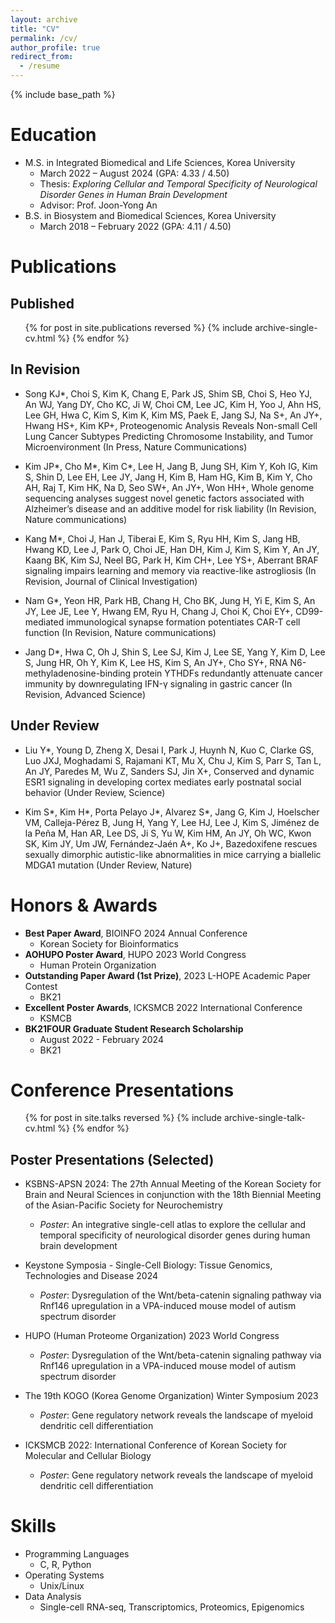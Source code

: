 ```yaml
---
layout: archive
title: "CV"
permalink: /cv/
author_profile: true
redirect_from:
  - /resume
---
```


{% include base_path %}

Education
======
* M.S. in Integrated Biomedical and Life Sciences, Korea University
  * March 2022 – August 2024 (GPA: 4.33 / 4.50)
  * Thesis: *Exploring Cellular and Temporal Specificity of Neurological Disorder Genes in Human Brain Development*  
  * Advisor: Prof. Joon-Yong An
* B.S. in Biosystem and Biomedical Sciences, Korea University
  * March 2018 – February 2022 (GPA: 4.11 / 4.50)

Publications
======
## Published
  <ul>{% for post in site.publications reversed %}
    {% include archive-single-cv.html %}
  {% endfor %}</ul>

## In Revision
* Song KJ*, Choi S, Kim K, Chang E, Park JS, Shim SB, Choi S, Heo YJ, An WJ, Yang DY, Cho KC, Ji W, Choi CM, Lee JC, Kim H, Yoo J, Ahn HS, Lee GH, Hwa C, Kim S, Kim K, Kim MS, Paek E, Jang SJ, Na S+, An JY+, Hwang HS+, Kim KP+, Proteogenomic Analysis Reveals Non-small Cell Lung Cancer Subtypes Predicting Chromosome Instability, and Tumor Microenvironment (In Press, Nature Communications)

* Kim JP*, Cho M*, Kim C*, Lee H, Jang B, Jung SH, Kim Y, Koh IG, Kim S, Shin D, Lee EH, Lee JY, Jang H, Kim B, Ham HG, Kim B, Kim Y, Cho AH, Raj T, Kim HK, Na D, Seo SW+, An JY+, Won HH+, Whole genome sequencing analyses suggest novel genetic factors associated with Alzheimer’s disease and an additive model for risk liability (In Revision, Nature communications)

* Kang M*, Choi J, Han J, Tiberai E, Kim S, Ryu HH, Kim S, Jang HB, Hwang KD, Lee J, Park O, Choi JE, Han DH, Kim J, Kim S, Kim Y, An JY, Kaang BK, Kim SJ, Neel BG, Park H, Kim CH+, Lee YS+, Aberrant BRAF signaling impairs learning and memory via reactive-like astrogliosis (In Revision, Journal of Clinical Investigation)

* Nam G*, Yeon HR, Park HB, Chang H, Cho BK, Jung H, Yi E, Kim S, An JY, Lee JE, Lee Y, Hwang EM, Ryu H, Chang J, Choi K, Choi EY+, CD99-mediated immunological synapse formation potentiates CAR-T cell function (In Revision, Nature communications)

* Jang D*, Hwa C, Oh J, Shin S, Lee SJ, Kim J, Lee SE, Yang Y, Kim D, Lee S, Jung HR, Oh Y, Kim K, Lee HS, Kim S, An JY+, Cho SY+, RNA N6-methyladenosine-binding protein YTHDFs redundantly attenuate cancer immunity by downregulating IFN-γ signaling in gastric cancer (In Revision, Advanced Science)

## Under Review
* Liu Y*, Young D, Zheng X, Desai I, Park J, Huynh N, Kuo C, Clarke GS, Luo JXJ, Moghadami S, Rajamani KT, Mu X, Chu J, Kim S, Parr S, Tan L, An JY, Paredes M, Wu Z, Sanders SJ, Jin X+, Conserved and dynamic ESR1 signaling in developing cortex mediates early postnatal social behavior (Under Review, Science)

* Kim S*, Kim H*, Porta Pelayo J*, Alvarez S*, Jang G, Kim J, Hoelscher VM, Calleja-Pérez B, Jung H, Yang Y, Lee HJ, Lee J, Kim S, Jiménez de la Peña M, Han AR, Lee DS, Ji S, Yu W, Kim HM, An JY, Oh WC, Kwon SK, Kim JY, Um JW, Fernández-Jaén A+, Ko J+, Bazedoxifene rescues sexually dimorphic autistic-like abnormalities in mice carrying a biallelic MDGA1 mutation (Under Review, Nature)

Honors & Awards
======
* **Best Paper Award**, BIOINFO 2024 Annual Conference
  * Korean Society for Bioinformatics
* **AOHUPO Poster Award**, HUPO 2023 World Congress
  * Human Protein Organization
* **Outstanding Paper Award (1st Prize)**, 2023 L-HOPE Academic Paper Contest
  * BK21
* **Excellent Poster Awards**, ICKSMCB 2022 International Conference
  * KSMCB
* **BK21FOUR Graduate Student Research Scholarship**
  * August 2022 - February 2024  
  * BK21
  
Conference Presentations
======
  <ul>{% for post in site.talks reversed %}
    {% include archive-single-talk-cv.html  %}
  {% endfor %}</ul>

## Poster Presentations (Selected)

- KSBNS-APSN 2024: The 27th Annual Meeting of the Korean Society for Brain and Neural Sciences in conjunction with the 18th Biennial Meeting of the Asian-Pacific Society for Neurochemistry  
  - *Poster*: An integrative single-cell atlas to explore the cellular and temporal specificity of neurological disorder genes during human brain development

- Keystone Symposia - Single-Cell Biology: Tissue Genomics, Technologies and Disease 2024 
  - *Poster*: Dysregulation of the Wnt/beta-catenin signaling pathway via Rnf146 upregulation in a VPA-induced mouse model of autism spectrum disorder

- HUPO (Human Proteome Organization) 2023 World Congress
  - *Poster*: Dysregulation of the Wnt/beta-catenin signaling pathway via Rnf146 upregulation in a VPA-induced mouse model of autism spectrum disorder

- The 19th KOGO (Korea Genome Organization) Winter Symposium 2023
  - *Poster*: Gene regulatory network reveals the landscape of myeloid dendritic cell differentiation

- ICKSMCB 2022: International Conference of Korean Society for Molecular and Cellular Biology  
  - *Poster*: Gene regulatory network reveals the landscape of myeloid dendritic cell differentiation

  
Skills
======
* Programming Languages
  * C, R, Python
* Operating Systems
  * Unix/Linux
* Data Analysis
  * Single-cell RNA-seq, Transcriptomics, Proteomics, Epigenomics

